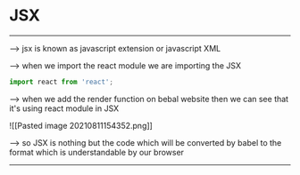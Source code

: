 # JSX
-----

--> jsx is known as javascript extension or javascript XML 

--> when we import the react module we are importing the JSX 
```js
import react from 'react';
```

--> when we add the render function on bebal website then we can see that it's using react module in JSX 

![[Pasted image 20210811154352.png]]

--> so JSX is nothing but the code which will be converted by babel to the format which is understandable by our browser 

-----